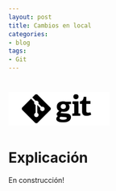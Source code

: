 ```yaml
---
layout: post
title: Cambios en local
categories:
- blog
tags:
- Git
---
```


<!-- Estilo CSS del post-->
<style>
table {
    font-family: arial, sans-serif;
    border-collapse: collapse;
    width: 100%;
}

td {
    border: 1px solid #dddddd;
    text-align: left;
    padding: 8px;
}

th {
    text-align: center;
    width: 33.3%;
}
tr:nth-child(even) {
    background-color: rgba(238, 238, 238, 0.57);
}
td:first-child {
    text-align: center;
    font-family: 'Inconsolata', monospace;
}

td:nth-child(2) {
   
    font-family: 'Inconsolata', monospace;
}

table h1 {
  font-size: 2em;
  font-weight: normal;
  color: #000;
}

h2 {
  font-size: 1.5em;
  font-weight: normal;
}

h3 {
  font-size: 1.17em;
  font-weight: normal;
}

h4 {
  font-size: 1.00em;
  font-weight: normal;
}

h5 {
  font-size: 0.83em;
  font-weight: normal;
}

h6 {
  font-size: 0.67em;
  font-weight: normal;
}
</style>

<!-- Imagen Markdown -->
# <img src="./../static/git.png" alt="Drawing" style="width: 200px;"/>

<!-- Contenido post -->
# Explicación
En construcción!